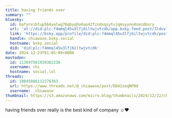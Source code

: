 ```yaml
---
title: having friends over
summary: ""
bluesky:
  id: bafyreibtup564yalwg76qbyqho6ao42fzndxqsytvjqmsyyno4smzdbsry
  url: 'at://did:plc:f4mmql45u3lfj6iltwjvtcdk/app.bsky.feed.post/3ldvvl5f2ff2k'
  link: 'https://bsky.app/profile/did:plc:f4mmql45u3lfj6iltwjvtcdk/post/3ldvvl5f2ff2k'
  handle: chiawase.bsky.social
  hostname: bsky.social
  did: 'did:plc:f4mmql45u3lfj6iltwjvtcdk'
date: 2024-12-23T01:05:09+0800
mastodon:
  id: 113697561939382236
  username: chi
  hostname: social.lol
threads:
  id: 18045886112276363
  url: https://www.threads.net/@_chiawase/post/DD42zoqNP0d
  username: _chiawase
thumbnail: https://s3.amazonaws.com/micro.blog/thumbnails/2024/12/22/chisenires.design/47f4f528db878da96806e652a78320c5.png
---
```


having friends over really is the best kind of company ☺️❤️
